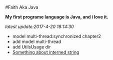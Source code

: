 #Faith Aka Java

**My first programe language is Java, and i love it.**  

  
*latest update:2017-4-20 18:14:30*
- model multi-thread:synchronized chapter2 
- add model multi-thread
- add UtilsUsage dir  
- [Something about interned string](/Something_about_interned_string.md)